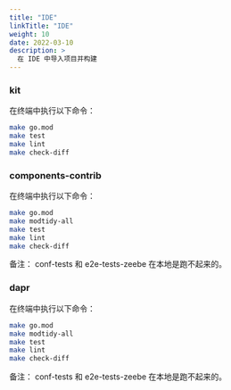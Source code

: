 ```yaml
---
title: "IDE"
linkTitle: "IDE"
weight: 10
date: 2022-03-10
description: >
  在 IDE 中导入项目并构建
---
```




### kit

在终端中执行以下命令：

```bash
make go.mod
make test
make lint
make check-diff
```



### components-contrib

在终端中执行以下命令：

```bash
make go.mod
make modtidy-all
make test
make lint
make check-diff
```

备注： conf-tests 和 e2e-tests-zeebe 在本地是跑不起来的。



### dapr

在终端中执行以下命令：

```bash
make go.mod
make modtidy-all
make test
make lint
make check-diff
```

备注： conf-tests 和 e2e-tests-zeebe 在本地是跑不起来的。

